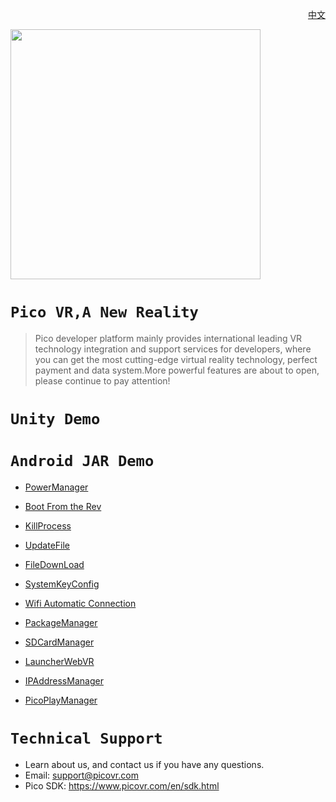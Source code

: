 <p align="right"><a href="https://github.com/PicoSupport/PicoSupport/blob/master/README_CN.md/" target="_blank">中文</a></p>
<a href="https://www.picovr.com/pico_goblin.html"> <img src="https://github.com/PicoSupport/PicoSupport/blob/master/Assets/Pico.jpg" width="400"/> </a>

# `Pico VR,A New Reality`

>Pico developer platform mainly provides international leading VR technology integration and support services for developers, where you can get the most cutting-edge virtual reality technology, perfect payment and data system.More powerful features are about to open, please continue to pay attention!


# `Unity Demo`


# `Android JAR Demo` 

* [PowerManager](https://github.com/PicoSupport/PicoVRPowerManager)

* [Boot From the Rev](https://github.com/PicoSupport/BootComplete)

* [KillProcess](https://github.com/PicoSupport/KillApplication)

* [UpdateFile](https://github.com/PicoSupport/UpdateAnyFile)

* [FileDownLoad](https://github.com/PicoSupport/Launcher)

* [SystemKeyConfig](https://github.com/PicoSupport/PicoKeyConfig)

* [Wifi Automatic Connection](https://github.com/PicoSupport/PicoVRWifimanager)

* [PackageManager](https://github.com/PicoSupport/PackageManager)

* [SDCardManager](https://github.com/PicoSupport/SDCardManager)

* [LauncherWebVR](https://github.com/PicoSupport/LauncherWebVR)

* [IPAddressManager](https://github.com/PicoSupport/PicoIPAddress)

* [PicoPlayManager](https://github.com/PicoSupport/PicoPlayManager)



# `Technical Support`

- Learn about us, and contact us if you have any questions. 
- Email:  support@picovr.com
- Pico SDK: https://www.picovr.com/en/sdk.html

